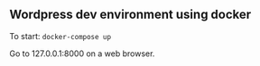 ## Wordpress dev environment using docker

To start:
`docker-compose up`

Go to 127.0.0.1:8000 on a web browser.
